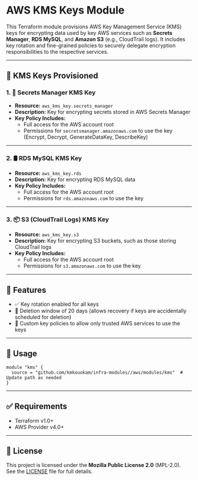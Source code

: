# AWS KMS Keys Module

This Terraform module provisions AWS Key Management Service (KMS) keys for encrypting data used by key AWS services such as **Secrets Manager**, **RDS MySQL**, and **Amazon S3** (e.g., CloudTrail logs). It includes key rotation and fine-grained policies to securely delegate encryption responsibilities to the respective services.

---

## 🔐 KMS Keys Provisioned

### 1. 🔑 Secrets Manager KMS Key
- **Resource:** `aws_kms_key.secrets_manager`
- **Description:** Key for encrypting secrets stored in AWS Secrets Manager
- **Key Policy Includes:**
  - Full access for the AWS account root
  - Permissions for `secretsmanager.amazonaws.com` to use the key (Encrypt, Decrypt, GenerateDataKey, DescribeKey)

---

### 2. 🛢️ RDS MySQL KMS Key
- **Resource:** `aws_kms_key.rds`
- **Description:** Key for encrypting RDS MySQL data
- **Key Policy Includes:**
  - Full access for the AWS account root
  - Permissions for `rds.amazonaws.com` to use the key

---

### 3. 📦 S3 (CloudTrail Logs) KMS Key
- **Resource:** `aws_kms_key.s3`
- **Description:** Key for encrypting S3 buckets, such as those storing CloudTrail logs
- **Key Policy Includes:**
  - Full access for the AWS account root
  - Permissions for `s3.amazonaws.com` to use the key

---

## 🔄 Features

- ✅ Key rotation enabled for all keys
- 🧹 Deletion window of 20 days (allows recovery if keys are accidentally scheduled for deletion)
- 📜 Custom key policies to allow only trusted AWS services to use the keys

---

## 📌 Usage

```hcl
module "kms" {
  source = "github.com/kmkouokam/infra-modules//aws/modules/kms"  # Update path as needed
}
```

---

## ✅ Requirements

- Terraform v1.0+
- AWS Provider v4.0+

---

## 📄 License

This project is licensed under the **Mozilla Public License 2.0** (MPL-2.0).  
See the [LICENSE](./LICENSE) file for full details.

